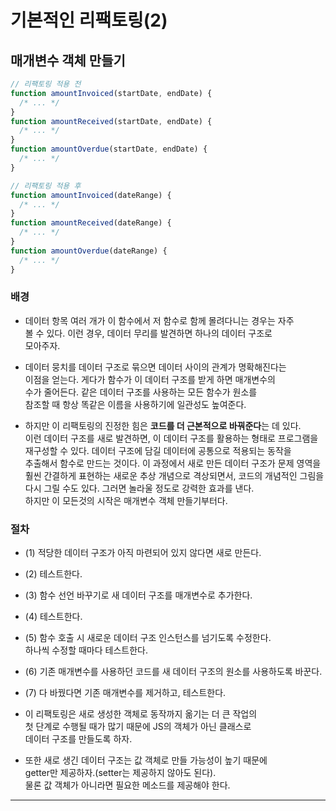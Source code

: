 # 기본적인 리팩토링(2)

<h2>매개변수 객체 만들기</h2>

```js
// 리팩토링 적용 전
function amountInvoiced(startDate, endDate) {
  /* ... */
}
function amountReceived(startDate, endDate) {
  /* ... */
}
function amountOverdue(startDate, endDate) {
  /* ... */
}

// 리팩토링 적용 후
function amountInvoiced(dateRange) {
  /* ... */
}
function amountReceived(dateRange) {
  /* ... */
}
function amountOverdue(dateRange) {
  /* ... */
}
```

<h3>배경</h3>

- 데이터 항목 여러 개가 이 함수에서 저 함수로 함께 몰려다니는 경우는 자주  
  볼 수 있다. 이런 경우, 데이터 무리를 발견하면 하나의 데이터 구조로  
  모아주자.

- 데이터 뭉치를 데이터 구조로 묶으면 데이터 사이의 관계가 명확해진다는  
  이점을 얻는다. 게다가 함수가 이 데이터 구조를 받게 하면 매개변수의  
  수가 줄어든다. 같은 데이터 구조를 사용하는 모든 함수가 원소를  
  참조할 때 항상 똑같은 이름을 사용하기에 일관성도 높여준다.

- 하지만 이 리팩토링의 진정한 힘은 **코드를 더 근본적으로 바꿔준다**는 데 있다.  
  이런 데이터 구조를 새로 발견하면, 이 데이터 구조를 활용하는 형태로 프로그램을  
  재구성할 수 있다. 데이터 구조에 담길 데이터에 공통으로 적용되는 동작을  
  추출해서 함수로 만드는 것이다. 이 과정에서 새로 만든 데이터 구조가 문제 영역을  
  훨씬 간결하게 표현하는 새로운 추상 개념으로 격상되면서, 코드의 개념적인 그림을  
  다시 그릴 수도 있다. 그러면 놀라울 정도로 강력한 효과를 낸다.  
  하지만 이 모든것의 시작은 매개변수 객체 만들기부터다.

<h3>절차</h3>

- (1) 적당한 데이터 구조가 아직 마련되어 있지 않다면 새로 만든다.

- (2) 테스트한다.

- (3) 함수 선언 바꾸기로 새 데이터 구조를 매개변수로 추가한다.

- (4) 테스트한다.

- (5) 함수 호출 시 새로운 데이터 구조 인스턴스를 넘기도록 수정한다.  
  하나씩 수정할 때마다 테스트한다.

- (6) 기존 매개변수를 사용하던 코드를 새 데이터 구조의 원소를 사용하도록 바꾼다.

- (7) 다 바꿨다면 기존 매개변수를 제거하고, 테스트한다.

- 이 리팩토링은 새로 생성한 객체로 동작까지 옮기는 더 큰 작업의  
  첫 단계로 수행될 때가 많기 때문에 JS의 객체가 아닌 클래스로  
  데이터 구조를 만들도록 하자.

- 또한 새로 생긴 데이터 구조는 값 객체로 만들 가능성이 높기 때문에  
  getter만 제공하자.(setter는 제공하지 않아도 된다).  
  물론 값 객체가 아니라면 필요한 메소드를 제공해야 한다.

<hr/>
